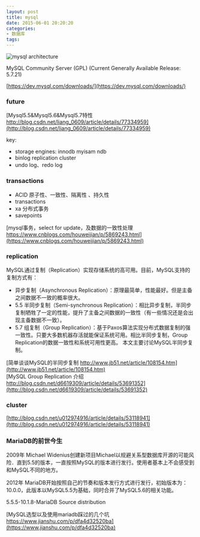 ```yaml
---
layout: post
title: mysql
date: 2015-06-01 20:20:20
categories:
- 数据库
tags:
---
```


![mysql architecture](https://searchdatabase.techtarget.com.cn/wp-content/uploads/res/database/article/2012/2012-02-08-10-23-40.jpg)  

MySQL Community Server (GPL)
(Current Generally Available Release: 5.7.21)

[https://dev.mysql.com/downloads/](https://dev.mysql.com/downloads/)  


### future 

[Mysql5.5&Mysql5.6&Mysql5.7特性 http://blog.csdn.net/liang_0609/article/details/77334959](http://blog.csdn.net/liang_0609/article/details/77334959)  

key:
- storage engines: innodb myisam ndb 
- binlog replication cluster
- undo log、redo log


### transactions

- ACID 原子性、一致性、隔离性 、持久性
- transactions
- xa 分布式事务
- savepoints

[mysql事务，select for update，及数据的一致性处理 https://www.cnblogs.com/houweijian/p/5869243.html](https://www.cnblogs.com/houweijian/p/5869243.html)  


### replication

MySQL通过复制（Replication）实现存储系统的高可用。目前，MySQL支持的复制方式有：
- 异步复制（Asynchronous Replication）：原理最简单，性能最好。但是主备之间数据不一致的概率很大。
- 5.5 半同步复制（Semi-synchronous Replication）：相比异步复制，半同步复制牺牲了一定的性能，提升了主备之间数据的一致性（有一些情况还是会出现主备数据不一致）。
- 5.7 组复制（Group Replication）：基于Paxos算法实现分布式数据复制的强一致性。只要大多数机器存活就能保证系统可用。相比半同步复制，Group Replication的数据一致性和系统可用性更高。
本文主要讨论MySQL半同步复制。

[简单谈谈MySQL的半同步复制 http://www.jb51.net/article/108154.htm](http://www.jb51.net/article/108154.htm)  
[MySQL Group Replication 介绍 http://blog.csdn.net/d6619309/article/details/53691352](http://blog.csdn.net/d6619309/article/details/53691352)  


### cluster

[http://blog.csdn.net/u012974916/article/details/53118941](http://blog.csdn.net/u012974916/article/details/53118941)  


### MariaDB的前世今生

2009年	Michael Widenius创建新项目Michael以规避关系型数据库开源的可能风险．直到5.5的版本，一直按照MySQL的版本进行发行。使用者基本上不会感受到和MySQL不同的地方。

2012年	MariaDB开始按照自己的节奏和版本发行方式进行发行，初始版本为：10.0.0，此版本以MySQL5.5为基础，同时合并了MySQL5.6的相关功能。

5.5.5-10.1.8-MariaDB Source distribution

[MySQL选型以及使用mariadb踩过的几个坑 https://www.jianshu.com/p/dfa4d32520ba](https://www.jianshu.com/p/dfa4d32520ba)  